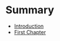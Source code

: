 # Summary

* [Introduction](README.md)
* [First Chapter](di_1_bu_fen_android_kai_fa_ji_7840_md.md)

